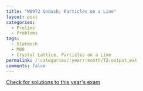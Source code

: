 ```yaml
---
title: "M09T2 &ndash; Particles on a Line"
layout: post
categories:
  - Prelims
  - Problems
tags:
  - Statmech
  - M09
  - Crystal Lattice, Particles on a Line
permalink: /:categories/:year/:month/T2:output_ext
comments: false
---
```

<object data="2009M2T.pdf" type="application/pdf" width="100%" height="500"></object>
<div class="message"><a href='https://princetonprelim.com/prelim/23/'>Check for solutions to this year's exam</a></div>